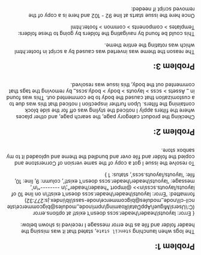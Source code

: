 Long John Silveys broken theme

Problem 1:
---
The logs when launching `stencil state`, stated that it was missing the header folder and file as the error message I received is shown below:

{ Error: layouts\header\header.scss doesn't exist!
    at options.error (C:\Users\Miguel\AppData\Roaming\npm\node_modules\@bigcommerce\stencil-cli\node_modules\@bigcommerce\node-sass\lib\index.js:277:32)
  formatted: 'Error: layouts\\header\\header.scss doesn\'t exist!\n        on line 10 of layouts/layouts.scss\n>> @import "header/header";\n   --------^\n',
  message: 'layouts\\header\\header.scss doesn\'t exist!',
  column: 9,
  line: 10,
  file: 'layouts/layouts.scss',
  status: 1 }

To resolve the issue I got a copy of the same version of Cornerstone and copied the folder and file over and bundled the theme and uploaded it to my sanbox store.

Problem 2:
---
Checking the product category page, the search page, and other places where the filters apply I noticed the styling was off for the side block containing the filters. Upon further inspection I noticed that this was due to a customization that caused the body to be commented out. This was found in _ Assets > scss > layouts > body > body.scss_ by removing the tags that commented out the body, this issue was resolved. 


Problem 3:
---

The reason the theme was inverted was caused by a script in footer.html which was rotating the entire theme.

This could be found by navigating the folders by going to these folders:
Templates > components > common > footer.html

Once here the issue starts at line 92 - 102 and here is a copy of the removed script if needed:

 <style>
        body {
           width: 100%;
           height: 100%;
           -moz-transform: rotate(180deg);
           -webkit-transform: rotate(180deg);
           -ms-transform: rotate(180deg);
           -o-transform: rotate(180deg);
           transform: rotate(180deg);
        }
        </style>
